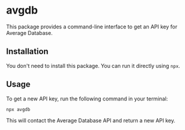 # avgdb

This package provides a command-line interface to get an API key for Average Database.

## Installation

You don't need to install this package. You can run it directly using `npx`.

## Usage

To get a new API key, run the following command in your terminal:

```bash
npx avgdb
```

This will contact the Average Database API and return a new API key.
